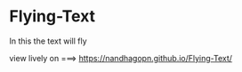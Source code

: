 # Flying-Text
In this the text will fly


view lively on ===>   https://nandhagopn.github.io/Flying-Text/
